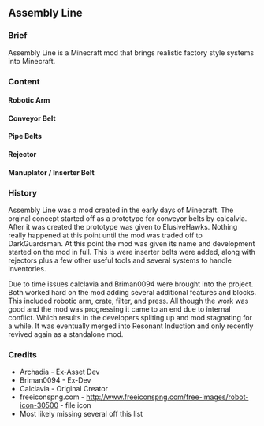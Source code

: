 ## Assembly Line

### Brief
Assembly Line is a Minecraft mod that brings realistic factory style systems into Minecraft.

### Content

#### Robotic Arm

#### Conveyor Belt

#### Pipe Belts

#### Rejector

#### Manuplator / Inserter Belt

### History

Assembly Line was a mod created in the early days of Minecraft. The orginal concept started off as a prototype for conveyor belts by calcalvia. After it was created the prototype was given to ElusiveHawks. Nothing really happened at this point until the mod was traded off to DarkGuardsman. At this point the mod was given its name and development started on the mod in full. This is were inserter belts were added, along with rejectors plus a few other useful tools and several systems to handle inventories. 

Due to time issues calclavia and Briman0094 were brought into the project. Both worked hard on the mod adding several additional features and blocks. This included robotic arm, crate, filter, and press. All though the work was good and the mod was progressing it came to an end due to internal conflict. Which results in the developers spliting up and mod stagnating for a while. It was eventually merged into Resonant Induction and only recently revived again as a standalone mod.

### Credits
* Archadia - Ex-Asset Dev
* Briman0094 - Ex-Dev
* Calclavia - Original Creator
* freeiconspng.com - http://www.freeiconspng.com/free-images/robot-icon-30500 - file icon
* Most likely missing several off this list

